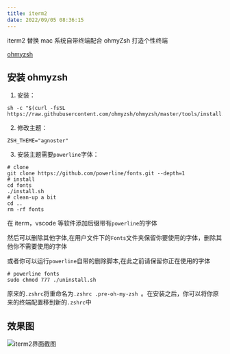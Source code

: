 ```yaml
---
title: iterm2
date: 2022/09/05 08:36:15
---
```


iterm2 替换 mac 系统自带终端配合 ohmyZsh 打造个性终端

[ohmyzsh](https://github.com/ohmyzsh/ohmyzsh)

## 安装 ohmyzsh

1. 安装：

```shell
sh -c "$(curl -fsSL https://raw.githubusercontent.com/ohmyzsh/ohmyzsh/master/tools/install.sh)"
```

2. 修改主题：

```
ZSH_THEME="agnoster"
```

3. 安装主题需要`powerline`字体：

```shell
# clone
git clone https://github.com/powerline/fonts.git --depth=1
# install
cd fonts
./install.sh
# clean-up a bit
cd ..
rm -rf fonts
```

在 iterm，vscode 等软件添加后缀带有`powerline`的字体

然后可以删除其他字体,在用户文件下的`Fonts`文件夹保留你要使用的字体，删除其他你不需要使用的字体

或者你可以运行`powerline`自带的删除脚本,在此之前请保留你正在使用的字体

```shell
# powerline fonts
sudo chmod 777 ./uninstall.sh
```

原来的`.zshrc`将重命名为`.zshrc .pre-oh-my-zsh `。在安装之后，你可以将你原来的终端配置移到新的`.zshrc`中

## 效果图

![iterm2界面截图](https://zfh-oss.oss-cn-shanghai.aliyuncs.com/blog-images/iterm2%E7%95%8C%E9%9D%A2%E6%88%AA%E5%9B%BE.png)
